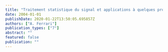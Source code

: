 ```yaml
---
title: "Traitement statistique du signal et applications à quelques problèmes d'Astrophysique"
date: 2004-01-01
publishDate: 2020-01-22T13:50:05.695857Z
authors: ["A. Ferrari"]
publication_types: ["7"]
abstract: ""
featured: false
publication: ""
---
```


